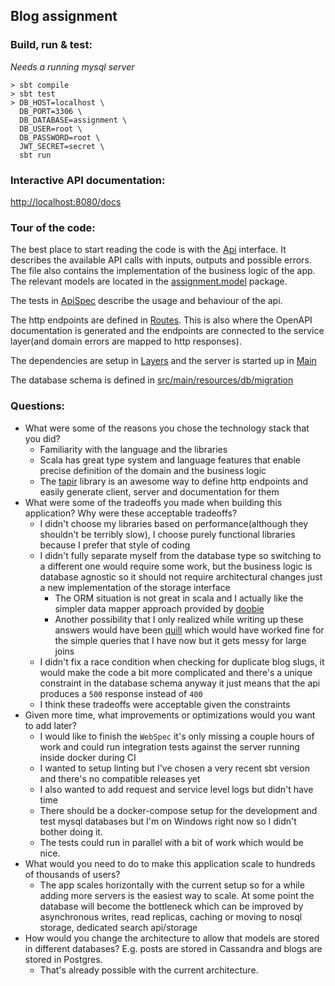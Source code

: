 ## Blog assignment

### Build, run & test:

*Needs a running mysql server*

```shell
> sbt compile
> sbt test
> DB_HOST=localhost \ 
  DB_PORT=3306 \
  DB_DATABASE=assignment \
  DB_USER=root \
  DB_PASSWORD=root \
  JWT_SECRET=secret \
  sbt run
```

### Interactive API documentation:

[http://localhost:8080/docs]()

### Tour of the code:

The best place to start reading the code is with the [Api](https://github.com/erdeszt/blog-assignment/blob/doc-links/src/main/scala/assignment/service/Api.scala#L10) interface.
It describes the available API calls with inputs, outputs and possible errors.
The file also contains the implementation of the business logic of the app. The relevant models are located in the [assignment.model](https://github.com/erdeszt/blog-assignment/tree/doc-links/src/main/scala/assignment/model) package.

The tests in [ApiSpec](https://github.com/erdeszt/blog-assignment/blob/doc-links/src/test/scala/assignment/ApiSpec.scala#L60) describe the usage and behaviour of the api.

The http endpoints are defined in [Routes](https://github.com/erdeszt/blog-assignment/blob/doc-links/src/main/scala/assignment/Routes.scala#L39). This is also where the OpenAPI documentation is generated and the endpoints are connected to the service layer(and domain errors are mapped to http responses).

The dependencies are setup in [Layers](https://github.com/erdeszt/blog-assignment/blob/doc-links/src/main/scala/assignment/Layers.scala) and the server is started up in [Main](https://github.com/erdeszt/blog-assignment/blob/doc-links/src/main/scala/assignment/Main.scala)

The database schema is defined in [src/main/resources/db/migration](https://github.com/erdeszt/blog-assignment/tree/doc-links/src/main/resources/db/migration)

### Questions:

* What were some of the reasons you chose the technology stack that you did?
    * Familiarity with the language and the libraries
    * Scala has great type system and language features that enable precise definition of the domain and the business logic
    * The [tapir](https://tapir.softwaremill.com/en/latest/) library is an awesome way to define http endpoints and easily generate client, server and documentation for them
* What were some of the tradeoffs you made when building this application? Why were these acceptable tradeoffs?
    * I didn't choose my libraries based on performance(although they shouldn't be terribly slow), I choose purely functional libraries because I prefer that style of coding
    * I didn't fully separate myself from the database type so switching to a different one would require some work, but the business logic is database agnostic so it should not require architectural changes just a new implementation of the storage interface
        * The ORM situation is not great in scala and I actually like the simpler data mapper approach provided by [doobie](https://tpolecat.github.io/doobie/)
        * Another possibility that I only realized while writing up these answers would have been [quill](https://github.com/getquill/quill) which would have worked fine for the simple queries that I have now but it gets messy for large joins
    * I didn't fix a race condition when checking for duplicate blog slugs, it would make the code a bit more complicated and there's a unique constraint in the database schema anyway it just means that the api produces a `500` response instead of `400`
    * I think these tradeoffs were acceptable given the constraints
* Given more time, what improvements or optimizations would you want to add
  later?
    * I would like to finish the `WebSpec` it's only missing a couple hours of work and could run integration tests against the server running inside docker during CI
    * I wanted to setup linting but I've chosen a very recent sbt version and there's no compatible releases yet
    * I also wanted to add request and service level logs but didn't have time
    * There should be a docker-compose setup for the development and test mysql databases but I'm on Windows right now so I didn't bother doing it.
    * The tests could run in parallel with a bit of work which would be nice.
* What would you need to do to make this application scale to hundreds of thousands of users?
    * The app scales horizontally with the current setup so for a while adding more servers is the easiest way to scale.
    At some point the database will become the bottleneck which can be improved by asynchronous writes, read replicas, caching or moving to nosql storage, dedicated search api/storage
* How would you change the architecture to allow that models are stored in different databases? E.g. posts are stored in Cassandra and blogs are stored in Postgres.
    * That's already possible with the current architecture.